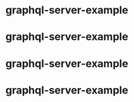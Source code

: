 # graphql-server-example
# graphql-server-example
# graphql-server-example
# graphql-server-example
